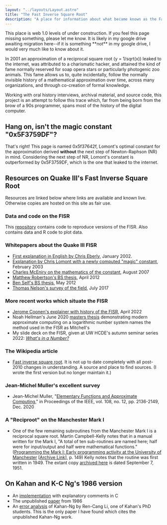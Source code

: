 ```yaml
---
layout: "../layouts/Layout.astro"
title: "The Fast Inverse Square Root"
description: "A place for information about what became known as the Fast Inverse Square Root"
---
```


This place is web 1.0 levels of under construction. If you feel this
page missing something, please let me know. It is likely in my google
drive awaiting migration here\--if it is something \*\*not\*\* in my
google drive, I would very much like to know about it.

In 2001 an approximation of a reciprocal square root (y = 1/sqrt(x))
leaked to the internet, was attributed to a charismatic hacker, and
attained the kind of fame normally reserved for soap opera stars or
particularly photogenic zoo animals. This fame allows us to, quite
incidentally, follow the normally invisible history of a mathematical
approximation over time, across many organizations, and through
co-creation of formal knowledge.

Working with oral history interviews, archival material, and source
code, this project is an attempt to follow this trace which, far from
being born from the brow of a 90s programmer, spans most of the history
of the digital computer.

## Hang on, isn\'t the magic constant \"0x5F3759DF\"?

That\'s right! This page is named 0x5f37642f, Lomont\'s optimal constant
for the approximation derived **without** the next step of
Newton-Raphson (NR) in mind. Considering the next step of NR, Lomont\'s
constant is outperformed by 0x5F3759DF, which is the one that leaked to
the internet.

## Resources on Quake III\'s Fast Inverse Square Root

Resources are linked below where links are available and known live.
Otherwise copies are hosted on this site as fair use.

### Data and code on the FISR

This [repository](https://github.com/hyland-uw/FISR-historical) contains
code to reproduce versions of the FISR. Also contains data and R code to
plot data.

### Whitepapers about the Quake III FISR

-   [First explanation in English by Chris
    Eberly](documents/EberlyFISR.pdf), January 2002.
-   [Explanation by Chris Lomont with a newly computed \"magic\"
    constant](documents/LomontInvSqrt.pdf), February 2003
-   [Charles McEniry on the mathematics of the
    constant](documents/McEniryMathematicsBehind.pdf), August 2007
-   [Matthew Robertson\'s BS
    thesis](documents/RobertsonBriefHistory.pdf), April 2012
-   [Ben Self\'s BS
    thesis](documents/SelfEfficientComputation.pdf), May 2012
-   [Thomas Nelson\'s survey of the
    field](documents/NelsonSurvey.pdf), July 2017

### More recent works which situate the FISR

-   [Jerome Coonen\'s explainer with history of the
    FISR](documents/CoonenFunParts.pdf), April 2022
-   Noah Hellman\'s June 2020 [masters
    thesis](http://liu.diva-portal.org/smash/record.jsf?pid=diva2%3A1590166&dswid=-9978)
    demonstrating modern approximate computing on a logarithmic number
    system names the method used in the FISR as Mitchell\'s
-   My slide deck on the FISR, given at UW HCDE\'s autumn seminar series
    2022: [*What\'s in a
    Number?*](documents/FISR-Hyland-HCDENov2022.pdf)

### The Wikipedia article

-   [Fast inverse square
    root](https://en.wikipedia.org/wiki/Fast_inverse_square_root). It is
    not up to date completely with all post-2010 changes in
    understanding. A source and place to find sources. (I wrote the
    first version but no longer maintain it.)

### Jean-Michel Muller\'s excellent survey

-   Jean-Michel Muller, \"[Elementary Functions and Approximate
    Computing](https://doi.org/10.1109/JPROC.2020.2991885),\" in
    Proceedings of the IEEE, vol. 108, no. 12, pp. 2136-2149, Dec. 2020

### A "Reciproot" on the Manchester Mark I

-   One of the few remaining subroutines from the Manchester Mark I is a reciprocal square root. Martin Campbell-Kelly notes that in a manual written for the Mark I, "A total of ten sub-routines are named here; half were for input/output and half were mathematical functions." ([Programming the Mark I: Early programming activity at the University of Manchester](https://ieeexplore.ieee.org/document/4639134) [[Archive Link](https://archive.org/details/programming-the-mark-i)], p. 149) Kelly notes that the routine was first written in 1949. The extant copy [archived here](documents/ManchesterRecipRoot.pdf) is dated September 7, 1951. 

## On Kahan and K-C Ng\'s 1986 version

-   An
    [implementation](https://gist.github.com/Protonk/f3c5bb91f228ffec4d4c5e2eb16e489d)
    with explanatory comments in C
-   The unpublished [paper](https://adampunk.com/documents/softsqrt.pdf)
    from 1986
-   An [error analysis](https://apps.dtic.mil/sti/citations/ADA636844)
    of Kahan-Ng by Ren-Cang Li, one of Kahan\'s PhD students. This is
    the only paper I have found which cites the unpublished Kahan-Ng
    work.